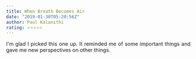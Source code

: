 ```yaml
---
title: When Breath Becomes Air
date: "2019-01-30T05:20:56Z"
author: Paul Kalanithi
rating: ⭐⭐⭐⭐⭐
---
```


<style>
body {
text-align: justify}
</style>

I'm glad I picked this one up. It reminded me of some important things and gave me new perspectives on other things.